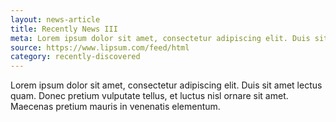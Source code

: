```yaml
---
layout: news-article
title: Recently News III
meta: Lorem ipsum dolor sit amet, consectetur adipiscing elit. Duis sit amet lectus quam. Donec pretium vulputate tellus, et luctus nisl ornare sit amet. Maecenas pretium mauris in venenatis elementum. Nullam tincidunt orci vitae est fermentum gravida. Curabitur luctus mi nibh, sit amet accumsan mauris faucibus et. Nam maximus diam in nisl hendrerit pharetra. 
source: https://www.lipsum.com/feed/html
category: recently-discovered
---
```


Lorem ipsum dolor sit amet, consectetur adipiscing elit. Duis sit amet lectus quam. Donec pretium vulputate tellus, et luctus nisl ornare sit amet. Maecenas pretium mauris in venenatis elementum.